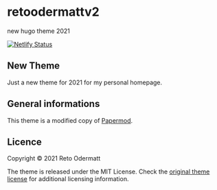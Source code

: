 # retoodermattv2
new hugo theme 2021

[![Netlify Status](https://api.netlify.com/api/v1/badges/43ae2aa2-8535-4265-9f7f-a62ed014e7c9/deploy-status)](https://app.netlify.com/sites/retoodermatt/deploys)

## New Theme

Just a new theme for 2021 for my personal homepage. 



## General informations

This theme is a modified copy of [Papermod](https://github.com/adityatelange/hugo-PaperMod).


## Licence

Copyright © 2021 Reto Odermatt

The theme is released under the MIT License. Check the [original theme license](https://github.com/adityatelange/hugo-PaperMod/blob/master/LICENSE) for additional licensing information.
